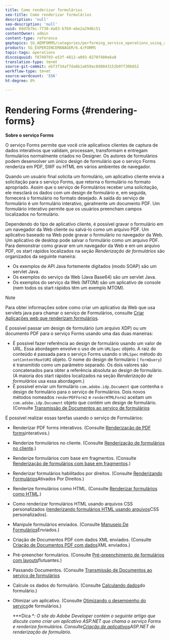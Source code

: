 ```yaml
---
title: Como renderizar formulários
seo-title: Como renderizar formulários
description: 'null'
seo-description: 'null'
uuid: 68d7b7bc-7730-4a83-b7b9-ebe2a29d6c51
contentOwner: admin
content-type: reference
geptopics: SG_AEMFORMS/categories/performing_service_operations_using_apis
products: SG_EXPERIENCEMANAGER/6.4/FORMS
topic-tags: operations
discoiquuid: f8749793-e53f-4812-a093-8278f480e6a8
translation-type: tm+mt
source-git-commit: ebf3f34af7da6b1a659ac8d8843152b97f30b652
workflow-type: tm+mt
source-wordcount: '556'
ht-degree: 0%

---
```



# Rendering Forms {#rendering-forms}

**Sobre o serviço Forms**

O serviço Forms permite que você crie aplicativos clientes de captura de dados interativos que validam, processam, transformam e entregam formulários normalmente criados no Designer. Os autores de formulários podem desenvolver um único design de formulário que o serviço Forms renderiza em PDF, SWF ou HTML em vários ambientes de navegador.

Quando um usuário final solicita um formulário, um aplicativo cliente envia a solicitação para o serviço Forms, que retorna o formulário no formato apropriado. Assim que o serviço de Formulários receber uma solicitação, ele mesclará os dados com um design de formulário e, em seguida, fornecerá o formulário no formato desejado. A saída do serviço de formulário é um formulário interativo, geralmente um documento PDF. Um formulário interativo permite que os usuários preencham campos localizados no formulário.

Dependendo do tipo de aplicativo cliente, é possível gravar o formulário em um navegador da Web cliente ou salvá-lo como um arquivo PDF. Um aplicativo baseado na Web pode gravar o formulário no navegador da Web. Um aplicativo de desktop pode salvar o formulário como um arquivo PDF. Para demonstrar como gravar em um navegador da Web e em um arquivo PDF, os start rápidos localizados na seção *Renderização de formulários* são organizados da seguinte maneira:

* Os exemplos de API Java fortemente digitados (modo SOAP) são um servlet Java.
* Os exemplos do serviço da Web (Java Base64) são um servlet Java.
* Os exemplos do serviço da Web (MTOM) são um aplicativo de console (nem todos os start rápidos têm um exemplo MTOM).

>[!NOTE]
>
>Para obter informações sobre como criar um aplicativo da Web que usa servlets java para chamar o serviço de Formulários, consulte [Criar Aplicações web que renderizam formulários](/help/forms/developing/creating-web-applications-renders-forms.md).

É possível passar um design de formulário (um arquivo XDP) ou um documento PDF para o serviço Forms usando uma das duas maneiras:

* É possível fazer referência ao design de formulário usando um valor de URL. Essa abordagem envolve o uso de um `URLSpec` objeto. A raiz do conteúdo é passada para o serviço Forms usando o `URLSpec` método do `setContentRootURI` objeto. O nome do design de formulário ( `formQuery`) é transmitido como um parâmetro separado. Os dois valores são concatenados para obter a referência absoluta ao design de formulário. (A maioria dos start rápidos localizados na seção *Renderização de formulários* usa essa abordagem.)
* É possível enviar um formulário `com.adobe.idp.Document` que contenha o design de formulário para o serviço de Formulários. Dois novos métodos nomeados `renderPDFForm2` e `renderHTMLForm2` aceitam um `com.adobe.idp.Document` objeto que contém um design de formulário. (Consulte [Transmissão de Documentos ao serviço de formulários](/help/forms/developing/passing-documents-forms-service.md)

É possível realizar essas tarefas usando o serviço de Formulários:

* Renderizar PDF forms interativos. (Consulte [Renderização de PDF forms](/help/forms/developing/rendering-interactive-pdf-forms.md)interativos.)
* Renderize formulários no cliente. (Consulte [Renderização de formulários no cliente](/help/forms/developing/rendering-forms-client.md).)
* Renderize formulários com base em fragmentos. (Consulte [Renderização de formulários com base em fragmentos](/help/forms/developing/rendering-forms-based-fragments.md).)
* Renderizar formulários habilitados por direitos. (Consulte [Renderizando Formulários](/help/forms/developing/rendering-rights-enabled-forms.md)Ativados Por Direitos.)
* Renderize formulários como HTML. (Consulte [Renderizar formulários como HTML](/help/forms/developing/rendering-forms-html.md).)
* Como renderizar formulários HTML usando arquivos CSS personalizados ([renderizando formulários HTML usando arquivos](/help/forms/developing/rendering-html-forms-using-custom.md)CSS personalizados).
* Manipule formulários enviados. (Consulte [Manuseio De Formulários](/help/forms/developing/handling-submitted-forms.md)Enviados.)
* Criação de Documentos PDF com dados XML enviados. (Consulte [Criação de Documentos PDF com dados](/help/forms/developing/creating-pdf-documents-submitted-xml.md)XML enviados.)
* Pré-preencher formulários. (Consulte [Pré-preenchimento de formulários com layouts](/help/forms/developing/prepopulating-forms-flowable-layouts.md)flutuantes.)
* Passando Documentos. (Consulte [Transmissão de Documentos ao serviço de formulários](/help/forms/developing/passing-documents-forms-service.md)
* Calcule os dados do formulário. (Consulte [Calculando dados](/help/forms/developing/calculating-form-data.md)do formulário.)
* Otimizar um aplicativo. (Consulte [Otimizando o desempenho do serviço](/help/forms/developing/optimizing-performance-forms-service.md)de formulários.)

   ***Dica **: O site do Adobe Developer contém o seguinte artigo que discute como criar um aplicativo ASP.NET que chama o serviço Forms e renderiza formulários. Consulte[Criação de aplicativos](https://www.adobe.com/devnet/livecycle/articles/asp_net.html)ASP.NET de renderização de formulário.*

